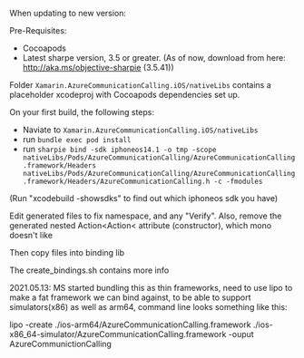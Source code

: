 When updating to new version:

Pre-Requisites:
* Cocoapods
* Latest sharpe version, 3.5 or greater. (As of now, download from here: http://aka.ms/objective-sharpie (3.5.41))


Folder `Xamarin.AzureCommunicationCalling.iOS/nativeLibs` contains a placeholder xcodeproj with Cocoapods dependencies set up.

On your first build, the following steps:

* Naviate to `Xamarin.AzureCommunicationCalling.iOS/nativeLibs`
* run `bundle exec pod install`
* run `sharpie bind -sdk iphoneos14.1 -o tmp -scope nativeLibs/Pods/AzureCommunicationCalling/AzureCommunicationCalling.framework/Headers nativeLibs/Pods/AzureCommunicationCalling/AzureCommunicationCalling.framework/Headers/AzureCommunicationCalling.h -c -fmodules`

(Run "xcodebuild -showsdks" to find out which iphoneos sdk you have)

Edit generated files to fix namespace, and any "Verify".
Also, remove the generated nested Action\<Action\< attribute (constructor), which mono doesn't like

Then copy files into binding lib

The create_bindings.sh contains more info

2021.05.13: MS started bundling this as thin frameworks, need to use lipo to make a fat framework we can bind against, to be able to support simulators(x86) as well as arm64, command line looks something like this:

lipo -create ./ios-arm64/AzureCommunicationCalling.framework ./ios-x86_64-simulator/AzureCommunicationCalling.framework -ouput AzureCommunictionCalling
